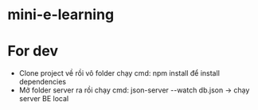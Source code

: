 ﻿# mini-e-learning

# For dev
+ Clone project về rồi vô folder chạy cmd: npm install để install dependencies
+ Mở folder server ra rồi chạy cmd: json-server --watch db.json -> chạy server BE local 